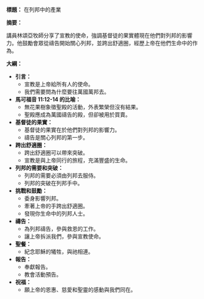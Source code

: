 **標題：** 在列邦中的產業

**摘要：**

講員林頌亞牧師分享了宣教的使命，強調基督徒的果實體現在他們對列邦的影響力。他鼓勵會眾從禱告開始關心列邦，並跨出舒適圈，經歷上帝在他們生命中的作為。

**大綱：**

* **引言：**
    * 宣教是上帝給所有人的使命。
    * 我們需要問為什麼要往萬國萬邦去。
* **馬可福音 11:12-14 的比喻：**
    * 無花果樹象徵聖殿的活動，外表繁榮但沒有結果。
    * 聖殿應成為萬國禱告的殿，但卻被用於買賣。
* **基督徒的果實：**
    * 基督徒的果實在於他們對列邦的影響力。
    * 禱告是關心列邦的第一步。
* **跨出舒適圈：**
    * 跨出舒適圈可以帶來突破。
    * 宣教是與上帝同行的旅程，充滿豐盛的生命。
* **列邦的需要和突破：**
    * 列邦的需要必須由列邦去服侍。
    * 列邦的突破在列邦手中。
* **挑戰和鼓勵：**
    * 委身影響列邦。
    * 牽著上帝的手跨出舒適圈。
    * 發現你生命中的列邦人士。
* **禱告：**
    * 為列邦禱告，參與救恩的工作。
    * 讓上帝拆派我們，參與宣教使命。
* **聖餐：**
    * 紀念耶穌的犧牲，與祂相連。
* **報告：**
    * 奉獻報告。
    * 教會活動預告。
* **祝福：**
    * 願上帝的恩惠、慈愛和聖靈的感動與我們同在。